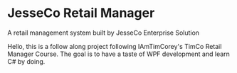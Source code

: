 # JesseCo Retail Manager
A retail management system built by JesseCo Enterprise Solution

Hello, this is a follow along project following IAmTimCorey's TimCo Retail Manager Course. The goal is to have a taste of WPF development and learn C# by doing.
